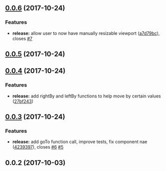 <a name="0.0.6"></a>
## [0.0.6](https://github.com/wireflare/ngx-slideshow/compare/v0.0.5...v0.0.6) (2017-10-24)


### Features

* **release:** allow user to now have manually resizable viewport ([a7d79bc](https://github.com/wireflare/ngx-slideshow/commit/a7d79bc)), closes [#7](https://github.com/wireflare/ngx-slideshow/issues/7)



<a name="0.0.5"></a>
## [0.0.5](https://github.com/wireflare/ngx-slideshow/compare/v0.0.4...v0.0.5) (2017-10-24)



<a name="0.0.4"></a>
## [0.0.4](https://github.com/wireflare/ngx-slideshow/compare/v0.0.3...v0.0.4) (2017-10-24)


### Features

* **release:** add rightBy and leftBy functions to help move by certain values ([27bf243](https://github.com/wireflare/ngx-slideshow/commit/27bf243))



<a name="0.0.3"></a>
## [0.0.3](https://github.com/wireflare/ngx-slideshow/compare/v0.0.2...v0.0.3) (2017-10-24)


### Features

* **release:** add goTo function call, improve tests, fix component nae ([4239397](https://github.com/wireflare/ngx-slideshow/commit/4239397)), closes [#6](https://github.com/wireflare/ngx-slideshow/issues/6) [#5](https://github.com/wireflare/ngx-slideshow/issues/5)



<a name="0.0.2"></a>
## 0.0.2 (2017-10-03)



